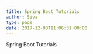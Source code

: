 ```yaml
---
title: Spring Boot Tutorials
author: Siva
type: page
date: 2017-12-03T11:06:31+00:00
---
```


Spring Boot Tutorials